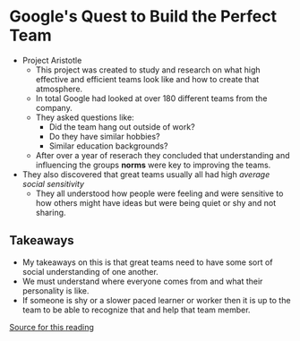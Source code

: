 # Google's Quest to Build the Perfect Team

- Project Aristotle
  - This project was created to study and research on what high effective and efficient teams look like and how to create that atmosphere.
  - In total Google had looked at over 180 different teams from the company.
  - They asked questions like:
    - Did the team hang out outside of work?
    - Do they have similar hobbies?
    - Similar education backgrounds?
  - After over a year of reserach they concluded that understanding and influencing the groups **norms** were key to improving the teams.
- They also discovered that great teams usually all had high *average social sensitivity*
  - They all understood how people were feeling and were sensitive to how others might have ideas but were being quiet or shy and not sharing.

## Takeaways

- My takeaways on this is that great teams need to have some sort of social understanding of one another.
- We must understand where everyone comes from and what their personality is like.
- If someone is shy or a slower paced learner or worker then it is up to the team to be able to recognize that and help that team member.

[Source for this reading](https://www.nytimes.com/2016/02/28/magazine/what-google-learned-from-its-quest-to-build-the-perfect-team.html)